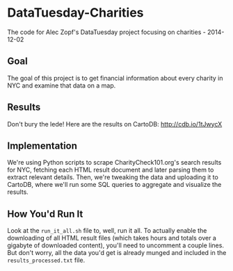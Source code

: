 DataTuesday-Charities
=====================

The code for Alec Zopf's DataTuesday project focusing on charities - 2014-12-02

Goal
---
The goal of this project is to get financial information about every charity in NYC and examine that data on a map.

Results
---
Don't bury the lede!  Here are the results on CartoDB: http://cdb.io/1tJwycX

Implementation
---
We're using Python scripts to scrape CharityCheck101.org's search results for NYC, fetching each HTML result document and later parsing them to extract relevant details.  Then, we're tweaking the data and uploading it to CartoDB, where we'll run some SQL queries to aggregate and visualize the results.

How You'd Run It
---
Look at the `run_it_all.sh` file to, well, run it all.  To actually enable the downloading of all HTML result files (which takes hours and totals over a gigabyte of downloaded content), you'll need to uncomment a couple lines.  But don't worry, all the data you'd get is already munged and included in the `results_processed.txt` file.
